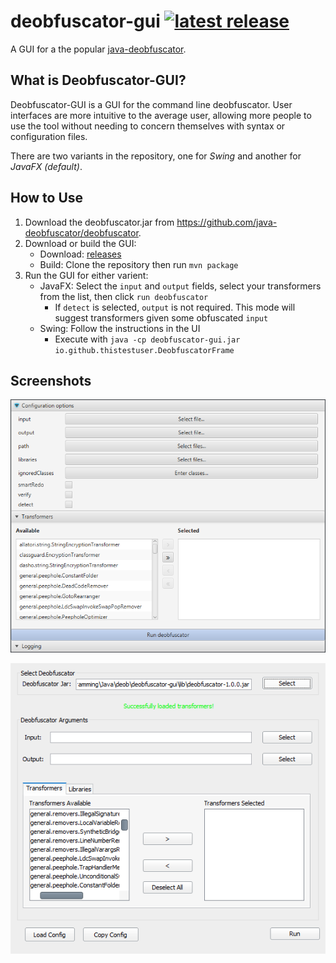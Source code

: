 # deobfuscator-gui [![latest release](https://img.shields.io/github/release/java-deobfuscator/deobfuscator-gui.svg?label=latest%20release)](https://github.com/java-deobfuscator/deobfuscator-gui/releases/latest)

A GUI for a the popular [java-deobfuscator](https://github.com/java-deobfuscator/deobfuscator).

## What is Deobfuscator-GUI?
Deobfuscator-GUI is a GUI for the command line deobfuscator. User interfaces are more intuitive to the average user, allowing more people to use the tool without needing to concern themselves with syntax or configuration files.

There are two variants in the repository, one for *Swing* and another for *JavaFX (default)*. 

## How to Use 
1. Download the deobfuscator.jar from https://github.com/java-deobfuscator/deobfuscator.
2. Download or build the GUI:
    * Download: [releases](https://github.com/java-deobfuscator/deobfuscator-gui/releases/latest)
    * Build: Clone the repository then run `mvn package`
3. Run the GUI for either varient:
    * JavaFX: Select the `input` and `output` fields, select your transformers from the list, then click `run deobfuscator`
        * If `detect` is selected, `output` is not required. This mode will suggest transformers given some obfuscated `input`
    * Swing: Follow the instructions in the UI
        * Execute with `java -cp deobfuscator-gui.jar io.github.thistestuser.DeobfuscatorFrame`

## Screenshots

![javafx](javafx.png)

![swing](swing.png)